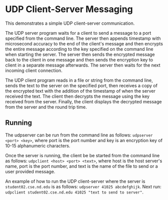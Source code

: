 # UDP Client-Server Messaging

This demonstrates a simple UDP client-server communication.

The UDP server program waits for a client to send a message to a port specified
from the command line. The server then appends timestamp with microsecond accuracy
to the end of the client's message and then encrypts the entire message according
to the key specified on the command line when starting the server. The server then
sends the encrypted message back to the client in one message and then sends the
encryption key to client in a separate message afterwards. The server then waits
for the next incoming client connection.

The UDP client program reads in a file or string from the command line, sends the
text to the server on the specified port, then receives a copy of the encrypted
text with the addition of the timestamp of when the server received the text. The
client then decrypts the message using the key received from the server. Finally,
the client displays the decrypted message from the server and the round trip time.


## Running

The udpserver can be run from the command line as follows:
```udpserver <port> <key>```, where port is the port number and
key is an encryption key of 10-15 alphanumeric characters.

Once the server is running, the client be be started from the command
line as follows: ```udpclient <host> <port> <text>```, where host is the
host server's name, port is the port number, and text is the name of the
file to send or a user provided message.

An example of how to run the UDP client-server where the server is
```student02.cse.nd.edu``` is as follows:
```udpserver 41025 abcdefghijk```.
Next run: ```udpclient student02.cse.nd.edu 41025 "text to send to server"```.
